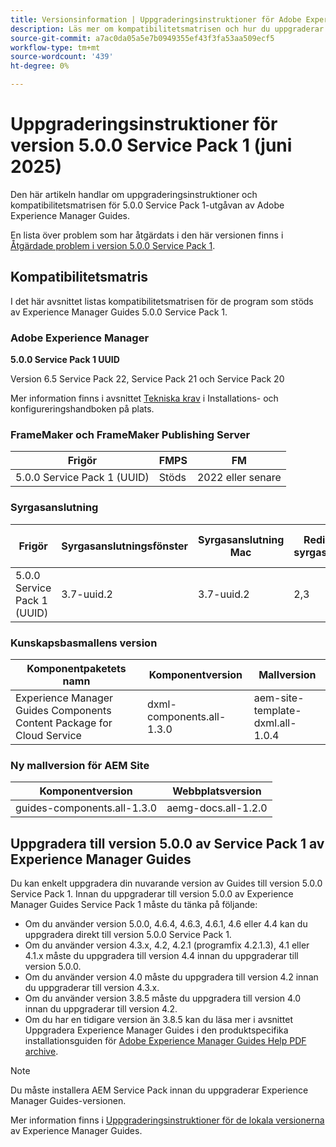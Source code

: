 ```yaml
---
title: Versionsinformation | Uppgraderingsinstruktioner för Adobe Experience Manager Guides 5.0.0 Service Pack 1
description: Läs mer om kompatibilitetsmatrisen och hur du uppgraderar till version 5.0.0 Service Pack 1 av Adobe Experience Manager Guides.
source-git-commit: a7ac0da05a5e7b0949355ef43f3fa53aa509ecf5
workflow-type: tm+mt
source-wordcount: '439'
ht-degree: 0%

---
```


# Uppgraderingsinstruktioner för version 5.0.0 Service Pack 1 (juni 2025)

Den här artikeln handlar om uppgraderingsinstruktioner och kompatibilitetsmatrisen för 5.0.0 Service Pack 1-utgåvan av Adobe Experience Manager Guides.

En lista över problem som har åtgärdats i den här versionen finns i [Åtgärdade problem i version 5.0.0 Service Pack 1](../release-info/fixed-issues-5-0-0-sp1.md).

## Kompatibilitetsmatris

I det här avsnittet listas kompatibilitetsmatrisen för de program som stöds av Experience Manager Guides 5.0.0 Service Pack 1.

### Adobe Experience Manager

**5.0.0 Service Pack 1 UUID**

Version 6.5 Service Pack 22, Service Pack 21 och Service Pack 20

Mer information finns i avsnittet [Tekniska krav](../install-guide/download-install-technical-requirements.md) i Installations- och konfigureringshandboken på plats.

### FrameMaker och FrameMaker Publishing Server

| Frigör | FMPS | FM |
| --- | --- | --- |
| 5.0.0 Service Pack 1 (UUID) | Stöds | 2022 eller senare |

### Syrgasanslutning

| Frigör | Syrgasanslutningsfönster | Syrgasanslutning Mac | Redigera i syrgasfönster | Redigera i Syrgas Mac |
| --- | --- | --- |--- |--- |
| 5.0.0 Service Pack 1 (UUID) | 3.7-uuid.2 | 3.7-uuid.2 | 2,3 | 2,3 |

### Kunskapsbasmallens version

| Komponentpaketets namn | Komponentversion | Mallversion |
|---|---|---|
| Experience Manager Guides Components Content Package for Cloud Service | dxml-components.all-1.3.0 | aem-site-template-dxml.all-1.0.4 |

### Ny mallversion för AEM Site


| Komponentversion | Webbplatsversion |
|---|---|
| guides-components.all-1.3.0 | aemg-docs.all-1.2.0 |


## Uppgradera till version 5.0.0 av Service Pack 1 av Experience Manager Guides

Du kan enkelt uppgradera din nuvarande version av Guides till version 5.0.0 Service Pack 1. Innan du uppgraderar till version 5.0.0 av Experience Manager Guides Service Pack 1 måste du tänka på följande:

- Om du använder version 5.0.0, 4.6.4, 4.6.3, 4.6.1, 4.6 eller 4.4 kan du uppgradera direkt till version 5.0.0 Service Pack 1.
- Om du använder version 4.3.x, 4.2, 4.2.1 (programfix 4.2.1.3), 4.1 eller 4.1.x måste du uppgradera till version 4.4 innan du uppgraderar till version 5.0.0.
- Om du använder version 4.0 måste du uppgradera till version 4.2 innan du uppgraderar till version 4.3.x.
- Om du använder version 3.8.5 måste du uppgradera till version 4.0 innan du uppgraderar till version 4.2.
- Om du har en tidigare version än 3.8.5 kan du läsa mer i avsnittet Uppgradera Experience Manager Guides i den produktspecifika installationsguiden för [Adobe Experience Manager Guides Help PDF archive](https://helpx.adobe.com/xml-documentation-for-experience-manager/archive.html).

>[!NOTE]
>
>Du måste installera AEM Service Pack innan du uppgraderar Experience Manager Guides-versionen.

Mer information finns i [Uppgraderingsinstruktioner för de lokala versionerna](../install-guide/upgrade-xml-documentation.md) av Experience Manager Guides.
